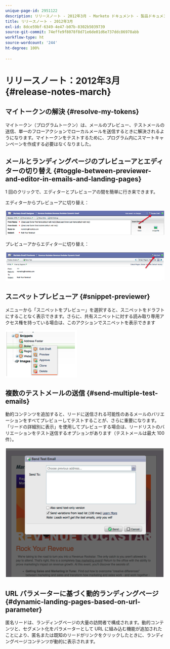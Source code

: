 ```yaml
---
unique-page-id: 2951122
description: リリースノート - 2012年3月 - Marketo ドキュメント - 製品ドキュメント
title: リリースノート - 2012年3月
exl-id: 8dce59bf-6349-4e47-b07b-8302b5039739
source-git-commit: 74effe9f8078f8d71e6de01d6e737ddc86978abb
workflow-type: ht
source-wordcount: '244'
ht-degree: 100%

---
```


# リリースノート：2012年3月 {#release-notes-march}

## マイトークンの解決 {#resolve-my-tokens}

マイトークン（プログラムトークン）は、メールのプレビュー、テストメールの送信、単一のフローアクションでローカルメールを送信するときに解決されるようになります。マイトークンをテストするために、プログラム内にスマートキャンペーンを作成する必要はなくなりました。

## メールとランディングページのプレビューアとエディターの切り替え {#toggle-between-previewer-and-editor-in-emails-and-landing-pages}

1 回のクリックで、エディターとプレビューアの間を簡単に行き来できます。

エディターからプレビューアに切り替え：

![](assets/image2014-9-23-10-3a0-3a13.png)

プレビューアからエディターに切り替え：

![](assets/image2014-9-23-10-3a0-3a25.png)

## スニペットプレビューア {#snippet-previewer}

メニューから「スニペットをプレビュー」を選択すると、スニペットをドラフトにすることなく表示できます。さらに、共有スニペットに対する読み取り専用アクセス権を持っている場合は、このアクションでスニペットを表示できます

![](assets/image2014-9-23-10-3a0-3a37.png)

## 複数のテストメールの送信 {#send-multiple-test-emails}

動的コンテンツを追加すると、リードに送信される可能性のあるメールのバリエーションをすべてプレビューしてテストすることが、さらに重要になります。「リードの詳細別に表示」を使用してプレビューする場合は、リードリストのバリエーションをテスト送信するオプションがあります（テストメールは最大 100 件）。

![](assets/image2014-9-23-10-3a0-3a50.png)

## URL パラメーターに基づく動的ランディングページ {#dynamic-landing-pages-based-on-url-parameter}

匿名リードは、ランディングページの大量の訪問者で構成されます。動的コンテンツと、セグメント化をパラメーターとして URL に組み込む機能が追加されたことにより、匿名または既知のリードがリンクをクリックしたときに、ランディングページコンテンツが動的に表示されます。
